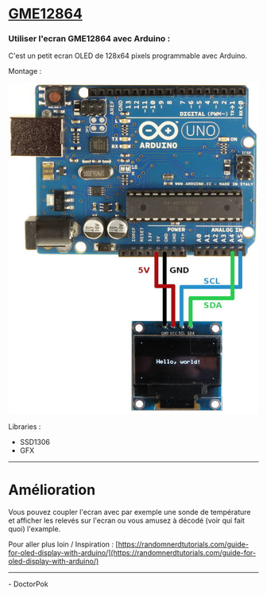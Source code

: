 # <a href="index.ino" >GME12864</a>

### Utiliser l'ecran GME12864 avec Arduino :

C'est un petit ecran OLED de 128x64 pixels programmable avec Arduino.

Montage :


<img src="https://github.com/DoctorPok42/Programmes-Arduino/blob/main/GME12864/img.jpg" />

Libraries :
  - SSD1306
  - GFX

<hr />

# Amélioration
Vous pouvez coupler l'ecran avec par exemple une sonde de température et afficher les relevés sur l'ecran ou vous amusez à décodé (voir qui fait quoi) l'example.

Pour aller plus loin / Inspiration : [https://randomnerdtutorials.com/guide-for-oled-display-with-arduino/](https://randomnerdtutorials.com/guide-for-oled-display-with-arduino/)
<hr />

<span>- DoctorPok</span>
